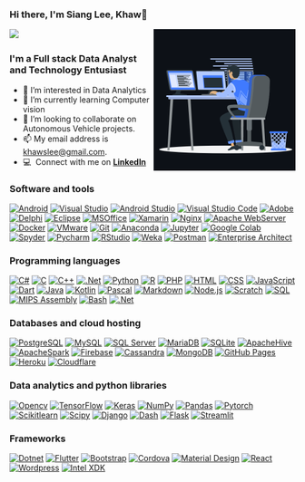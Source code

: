 ### Hi there, I'm Siang Lee, Khaw👋
<img align="right" height="250px" width="250px" alt="GIF" src="animation_work.gif" />![](https://komarev.com/ghpvc/?username=khawslee&color=green)</div>

### I'm a Full stack Data Analyst and Technology Entusiast

- 👀 I’m interested in Data Analytics
- 🌱 I’m currently learning Computer vision
- 💞️ I’m looking to collaborate on Autonomous Vehicle projects.
- 📫 My email address is khawslee@gmail.com.
- :computer: &nbsp;Connect with me on **[LinkedIn]**

[linkedin]: https://www.linkedin.com/in/khawslee "Siang Lee, Khaw LinkedIn"

### Software and tools

<p>
    <a href="#"><img alt="Android" src="https://img.shields.io/badge/Android-3DDC84?logo=android&logoColor=white"></a>
    <a href="#"><img alt="Visual Studio" src="https://img.shields.io/badge/Visual%20Studio%20-572390.svg?logo=visual-studio&logoColor=white"></a>
    <a href="#"><img alt="Android Studio" src="https://img.shields.io/badge/Android%20Studio-008678.svg?logo=android-studio&logoColor=white"></a>    
    <a href="#"><img alt="Visual Studio Code" src="https://img.shields.io/badge/Visual%20Studio%20Code-0078d7.svg?logo=visual-studio-code&logoColor=white"></a>    
    <a href="#"><img alt="Adobe" src="https://img.shields.io/badge/Adobe-FF0000.svg?logo=adobe&logoColor=white"></a>
    <a href="#"><img alt="Delphi" src="https://img.shields.io/badge/Delphi-D6232F?logo=delphi&logoColor=white"></a>
    <a href="#"><img alt="Eclipse" src="https://img.shields.io/badge/Eclipse-2a1e52?logo=eclipseide&logoColor=white"></a>
    <a href="#"><img alt="MSOffice" src="https://img.shields.io/badge/Microsoft%20Office-28528e?logo=microsoftoffice&logoColor=white"></a>
    <a href="#"><img alt="Xamarin" src="https://img.shields.io/badge/Xamarin-3498db?logo=xamarin&logoColor=white"></a>
    <a href="#"><img alt="Nginx" src="https://img.shields.io/badge/Nginx-018e36?logo=nginx&logoColor=white"></a>
    <a href="#"><img alt="Apache WebServer" src="https://img.shields.io/badge/Apache%20Web-e68822?logo=apache&logoColor=white"></a>
    <a href="#"><img alt="Docker" src="https://img.shields.io/badge/Docker-228ee1?logo=docker&logoColor=white"></a>
    <a href="#"><img alt="VMware" src="https://img.shields.io/badge/VMware-e78400?logo=vmware&logoColor=white"></a>
    <a href="#"><img alt="Git" src="https://img.shields.io/badge/Git-F05033.svg?logo=git&logoColor=white"></a>
    <a href="#"><img alt="Anaconda" src="https://img.shields.io/badge/Anaconda-3ba745.svg?logo=anaconda&logoColor=white"></a>    
    <a href="#"><img alt="Jupyter" src="https://img.shields.io/badge/Jupyter-f37726.svg?logo=Jupyter&logoColor=white"></a>
    <a href="#"><img alt="Google Colab" src="https://img.shields.io/badge/Google Colab-dc6b09.svg?logo=googlecolab&logoColor=white"></a>
    <a href="#"><img alt="Spyder" src="https://img.shields.io/badge/Spyder%20IDE-e21b22?logo=spyderide&logoColor=white"></a>
    <a href="#"><img alt="Pycharm" src="https://img.shields.io/badge/Pycharm-1ace84?logo=pycharm&logoColor=white"></a>
    <a href="#"><img alt="RStudio" src="https://img.shields.io/badge/R%20Studio-2064b4?logo=rstudio&logoColor=white"></a>
    <a href="#"><img alt="Weka" src="https://img.shields.io/badge/Weka-2892e8?logo=WakaTime&logoColor=white"></a>
    <a href="#"><img alt="Postman" src="https://img.shields.io/badge/Postman-e95723?logo=postman&logoColor=white"></a>
    <a href="#"><img alt="Enterprise Architect" src="https://img.shields.io/badge/Enterprise%20Architect-073d74?logo=logoColor=white"></a>
</p>

### Programming languages

<p>
    <a href="#"><img alt="C#" src="https://img.shields.io/badge/C%23-68217A?logo=csharp&logoColor=white"></a>
    <a href="#"><img alt="C" src="https://img.shields.io/badge/C-03599C?logo=c&logoColor=white"></a>
    <a href="#"><img alt="C++" src="https://img.shields.io/badge/C++-9C033A?logo=cplusplus&logoColor=white"></a>
    <a href="#"><img alt=".Net" src="https://img.shields.io/badge/Asp.net-175DDC.svg?logo=dotnet&logoColor=white"></a>
    <a href="#"><img alt="Python" src="https://img.shields.io/badge/Python-14354C.svg?logo=python&logoColor=white"></a>
    <a href="#"><img alt="R" src="https://img.shields.io/badge/R-276DC3.svg?logo=r&logoColor=white"></a>
    <a href="#"><img alt="PHP" src="https://img.shields.io/badge/PHP-777BB4.svg?logo=php&logoColor=white"></a>
    <a href="#"><img alt="HTML" src="https://img.shields.io/badge/HTML-E34F26.svg?logo=html5&logoColor=white"></a>
    <a href="#"><img alt="CSS" src="https://img.shields.io/badge/CSS-1572B6.svg?logo=css3&logoColor=white"></a>
    <a href="#"><img alt="JavaScript" src="https://img.shields.io/badge/JavaScript-F7DF1E.svg?logo=javascript&logoColor=black"></a>
    <a href="#"><img alt="Dart" src="https://img.shields.io/badge/Dart-15A6C4.svg?logo=dart&logoColor=white"></a>
    <a href="#"><img alt="Java" src="https://img.shields.io/badge/Java-007396.svg?logo=java&logoColor=white"></a>
    <a href="#"><img alt="Kotlin" src="https://img.shields.io/badge/Kotlin-0095D5.svg?logo=Kotlin&logoColor=white"></a>
    <a href="#"><img alt="Pascal" src="https://img.shields.io/badge/Pascal-008080.svg?logo=Product%20Hunt&logoColor=white"></a>
    <a href="#"><img alt="Markdown" src="https://img.shields.io/badge/Markdown-000000.svg?logo=markdown&logoColor=white"></a>
    <a href="#"><img alt="Node.js" src="https://img.shields.io/badge/Node.js-43853D.svg?logo=node.js&logoColor=white"></a>
    <a href="#"><img alt="Scratch" src="https://img.shields.io/badge/Scratch-4D97FF.svg?logo=scratch&logoColor=white"></a>
    <a href="#"><img alt="SQL" src="https://custom-icon-badges.herokuapp.com/badge/SQL-025E8C.svg?logo=database&logoColor=white"></a>
    <a href="#"><img alt="MIPS Assembly" src="https://custom-icon-badges.herokuapp.com/badge/Assembly-525252.svg?logo=asm-hex&logoColor=white"></a>
    <a href="#"><img alt="Bash" src="https://img.shields.io/badge/Bash-121011.svg?logo=gnu-bash&logoColor=white"></a>
    <a href="#"><img alt=".Net" src="https://img.shields.io/badge/Processing-0564ff.svg?logo=processingfoundation&logoColor=white"></a>
</p>

### Databases and cloud hosting

<p>
    <a href="#"><img alt="PostgreSQL" src ="https://img.shields.io/badge/PostgreSQL-316192.svg?logo=postgresql&logoColor=white"></a>
    <a href="#"><img alt="MySQL" src="https://img.shields.io/badge/MySQL-00f.svg?logo=mysql&logoColor=white"></a>
    <a href="#"><img alt="SQL Server" src ="https://img.shields.io/badge/SQL%20Server-a61924.svg?logo=microsoftsqlserver&logoColor=white"></a>
    <a href="#"><img alt="MariaDB" src ="https://img.shields.io/badge/MariaDB-002d40.svg?logo=mariadb&logoColor=white"></a>
    <a href="#"><img alt="SQLite" src ="https://img.shields.io/badge/SQLite-0979c5.svg?logo=sqlite&logoColor=white"></a>
    <a href="#"><img alt="ApacheHive" src ="https://img.shields.io/badge/Apache%20Hive-f0e21f.svg?logo=apachehive&logoColor=black"></a>
    <a href="#"><img alt="ApacheSpark" src ="https://img.shields.io/badge/Apache%20Spark-d6551b.svg?logo=apachespark&logoColor=white"></a>
    <a href="#"><img alt="Firebase" src ="https://img.shields.io/badge/Firebase-e97b0a.svg?logo=firebase&logoColor=white"></a>
    <a href="#"><img alt="Cassandra" src ="https://img.shields.io/badge/Cassandra-1d657e.svg?logo=apachecassandra&logoColor=white"></a>
    <a href="#"><img alt="MongoDB" src ="https://img.shields.io/badge/MongoDB-419441.svg?logo=mongodb&logoColor=white"></a>
    <a href="#"><img alt="GitHub Pages" src="https://img.shields.io/badge/GitHub%20Pages-327FC7.svg?logo=github&logoColor=white"></a>
    <a href="#"><img alt="Heroku" src="https://img.shields.io/badge/Heroku-430098.svg?logo=heroku&logoColor=white"></a>
    <a href="#"><img alt="Cloudflare" src="https://img.shields.io/badge/Cloudflare-f48120.svg?logo=cloudflare&logoColor=white"></a>    
</p>

### Data analytics and python libraries

<p>
    <a href="#"><img alt="Opencv" src="https://img.shields.io/badge/Opencv-0000f2.svg?logo=opencv&logoColor=white"></a>
    <a href="#"><img alt="TensorFlow" src="https://img.shields.io/badge/TensorFlow-FF6F00.svg?logo=TensorFlow&logoColor=white"></a>
    <a href="#"><img alt="Keras" src="https://img.shields.io/badge/Keras-D00000.svg?logo=Keras&logoColor=white"></a>    <a href="#"><img alt="NumPy" src="https://img.shields.io/badge/Numpy-013243.svg?logo=numpy&logoColor=white"></a>
    <a href="#"><img alt="Pandas" src="https://img.shields.io/badge/Pandas-150458.svg?logo=pandas&logoColor=white"></a>
    <a href="#"><img alt="Pytorch" src="https://img.shields.io/badge/Pytorch-e2482a.svg?logo=pytorch&logoColor=white"></a>
    <a href="#"><img alt="Scikitlearn" src="https://img.shields.io/badge/Scikit learn-3191c3.svg?logo=scikitlearn&logoColor=white"></a>
    <a href="#"><img alt="Scipy" src="https://img.shields.io/badge/Scipy-00509e.svg?logo=scipy&logoColor=white"></a>
    <a href="#"><img alt="Django" src="https://img.shields.io/badge/Django-150458.svg?logo=Django&logoColor=white"></a>
    <a href="#"><img alt="Dash" src="https://img.shields.io/badge/Dash-0f94f1.svg?logo=dash&logoColor=white"></a>
    <a href="#"><img alt="Flask" src="https://img.shields.io/badge/Flask-150458.svg?logo=Flask&logoColor=white"></a>
    <a href="#"><img alt="Streamlit" src="https://img.shields.io/badge/Streamlit-ff4b4b.svg?logo=streamlit&logoColor=white"></a>
</p>

### Frameworks

<p>
    <a href="#"><img alt="Dotnet" src="https://img.shields.io/badge/Dotnet-4d29c9.svg?logo=dotnet&logoColor=white"></a>
    <a href="#"><img alt="Flutter" src="https://img.shields.io/badge/Flutter-02569B.svg?logo=flutter&logoColor=white"></a>
    <a href="#"><img alt="Bootstrap" src="https://img.shields.io/badge/Bootstrap-7952B3.svg?logo=bootstrap&logoColor=white"></a>
    <a href="#"><img alt="Cordova" src="https://img.shields.io/badge/-Cordova-E8E8E8?logo=apache-cordova&logoColor=black"></a>
    <a href="#"><img alt="Material Design" src="https://img.shields.io/badge/Material%20Design-0081CB.svg?logo=material-design&logoColor=white"></a>
    <a href="#"><img alt="React" src="https://img.shields.io/badge/React-20232a.svg?logo=react&logoColor=%2361DAFB"></a>
    <a href="#"><img alt="Wordpress" src="https://img.shields.io/badge/Wordpress-21759B?logo=wordpress&logoColor=white"></a>
    <a href="#"><img alt="Intel XDK" src="https://img.shields.io/badge/Intel%20XDK-1f458e?logo=intel&logoColor=white"></a>
</p>
